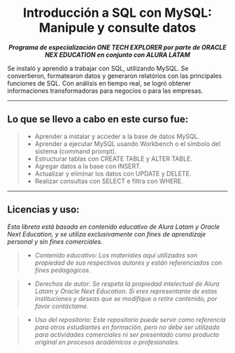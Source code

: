 <h1 align="center">Introducción a SQL con MySQL: Manipule y consulte datos</h1>

<p align="center"><strong><em>Programa de especialización ONE TECH EXPLORER por parte de ORACLE NEX EDUCATION en conjunto con ALURA LATAM</em></strong></p>

Se instaló y aprendió a trabajar con SQL, utilizando MySQL. Se convertieron, formatearon datos y generaron relatórios con las principales funciones de SQL.
Con análisis en tiempo real, se logró obtener informaciones transformadoras para negocios o para las empresas.

---

## Lo que se llevo a cabo en este curso fue:

> * Aprender a instalar y acceder a la base de datos MySQL.
> * Aprender a ejecutar MySQL usando Workbench o el símbolo del sistema (command prompt).
> * Estructurar tablas con CREATE TABLE y ALTER TABLE.
> * Agregar datos a la base con INSERT.
> * Actualizar y eliminar los datos con UPDATE y DELETE.
> * Realizar consultas con SELECT e filtra con WHERE.

---

## Licencias y uso:

_Esta libreta está basada en contenido educativo de Alura Latam y Oracle Next Education, y se utiliza exclusivamente con fines de aprendizaje personal y sin fines comerciales._
> * _Contenido educativo: Los materiales aquí utilizados son propiedad de sus respectivos autores y están referenciados con fines pedagógicos._

> * _Derechos de autor: Se respeta la propiedad intelectual de Alura Latam y Oracle Next Education. Si eres representante de estas instituciones y deseas que se modifique o retire contenido, por favor contáctame._

> * _Uso del repositorio: Este repositorio puede servir como referencia para otros estudiantes en formación, pero no debe ser utilizado para actividades comerciales ni ser presentado como producto original en procesos académicos o profesionales._
